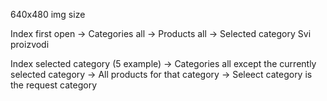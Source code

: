 640x480 img size

Index first open 
    -> Categories all
    -> Products all
    -> Selected category Svi proizvodi

Index selected category (5 example)
    -> Categories all except the currently selected category
    -> All products for that category
    -> Seleect category is the request category